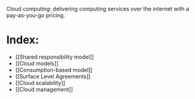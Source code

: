Cloud computing: delivering computing services over the internet with a pay-as-you-go pricing.

# Index:
- [[Shared responsibility model]]
- [[Cloud models]]
- [[Consumption-based model]]
- [[Surface Level Agreements]]
- [[Cloud scalability]]
- [[Cloud management]]
